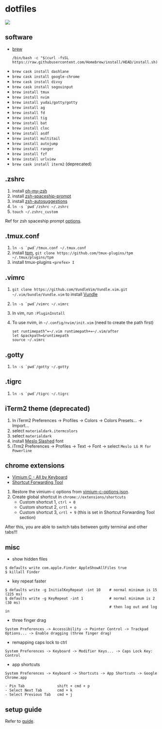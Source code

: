 # dotfiles
![](https://user-images.githubusercontent.com/4976854/81347627-65b0a100-9071-11ea-91e7-3a3a8381c043.gif)

## software

- [brew](https://brew.sh)
  ```
  /bin/bash -c "$(curl -fsSL https://raw.githubusercontent.com/Homebrew/install/HEAD/install.sh)"
  ```
- `brew cask install dashlane`
- `brew cask install google-chrome`
- `brew cask install divvy`
- `brew cask install sogouinput`
- `brew install tmux`
- `brew install nvim`
- `brew install yudai/gotty/gotty`
- `brew install ag`
- `brew install fd`
- `brew install tig`
- `brew install bat`
- `brew install cloc`
- `brew install asdf`
- `brew install multitail`
- `brew install autojump`
- `brew install ranger`
- `brew install fzf`
- `brew install urlview`
- `brew cask install iterm2` (deprecated)

## .zshrc

1. install [oh-my-zsh](https://ohmyz.sh/)
1. install [zsh-spaceship-prompt](https://github.com/denysdovhan/spaceship-prompt#oh-my-zsh)
1. install [zsh-autosuggestions](https://github.com/zsh-users/zsh-autosuggestions/blob/master/INSTALL.md#oh-my-zsh)
1. ``ln -s `pwd`/zshrc ~/.zshrc``
1. `touch ~/.zshrc_custom`

Ref for zsh spaceship prompt [options](https://github.com/denysdovhan/spaceship-prompt/blob/master/docs/Options.md).

## .tmux.conf

1. ``ln -s `pwd`/tmux.conf ~/.tmux.conf``
1. install [tpm](https://github.com/tmux-plugins/tpm), `git clone https://github.com/tmux-plugins/tpm ~/.tmux/plugins/tpm`
1. install tmux-plugins `<prefex> I`

## .vimrc

1. `git clone https://github.com/VundleVim/Vundle.vim.git ~/.vim/bundle/Vundle.vim` to install [Vundle](https://github.com/VundleVim/Vundle.vim)
2. ``ln -s `pwd`/vimrc ~/.vimrc``
3. In vim, run `:PluginInstall`
4. To use nvim, in `~/.config/nvim/init.vim` (need to create the path first)

    ```
    set runtimepath^=~/.vim runtimepath+=~/.vim/after
    let &packpath=&runtimepath
    source ~/.vimrc
    ```

## .gotty

1. ``ln -s `pwd`/gotty ~/.gotty``

## .tigrc

1. ``ln -s `pwd`/tigrc ~/.tigrc``

## iTerm2 theme (deprecated)

1. In iTerm2 Preferences -> Profiles -> Colors -> Colors Presets... -> Import...
1. select `materialdark.itermcolors`
1. select `materialdark`
1. install [Meslo Slashed](https://github.com/powerline/fonts/blob/master/Meslo%20Slashed/Meslo%20LG%20M%20Regular%20for%20Powerline.ttf) font
1. iTrm2 Preferences -> Profiles -> Text -> Font -> select `Meslo LG M for Powerline`

## chrome extensions

- [Vimium C - All by Keyboard](https://chrome.google.com/webstore/detail/vimium-c-all-by-keyboard/hfjbmagddngcpeloejdejnfgbamkjaeg)
- [Shortcut Forwarding Tool](https://chrome.google.com/webstore/detail/shortcut-forwarding-tool/clnalilglegcjmlgenoppklmfppddien)

1. Restore the vimium-c options from [vimium-c-options.json](vimium-c-options.json).
1. Create global shortcut in `chrome://extensions/shortcuts`
    - Custom shortcut 1, `ctrl + 0`
    - Custom shortcut 2, `crtl + o`
    - Custom shortcut 3, `crtl + 9` (this is set in Shortcut Forwarding Tool section)

After this, you are able to switch tabs between gotty terminal and other tabs!!!

## misc

- show hidden files
```
$ defaults write com.apple.Finder AppleShowAllFiles true
$ killall Finder
```
- key repeat faster
```
$ defaults write -g InitialKeyRepeat -int 10    # normal minimum is 15 (225 ms)
$ defaults write -g KeyRepeat -int 1            # normal minimum is 2 (30 ms)
                                                # then log out and log in
```

- three finger drag
```
System Preferences -> Accessibility -> Pointer Control -> Trackpad Options... -> Enable dragging (three finger drag)
```

- remapping caps lock to ctrl
```
System Preferences -> Keyboard -> Modifier Keys... -> Caps Lock Key: Control
```

- app shortcuts
```
System Preferences -> Keyboard -> Shortcuts -> App Shortcuts -> Google Chrome.app

- Pin Tab               shift + cmd + p
- Select Next Tab       cmd + k
- Select Previous Tab   cmd + j
```

## setup guide

Refer to [guide](guide.md).
